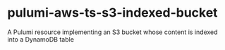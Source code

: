 # pulumi-aws-ts-s3-indexed-bucket
A Pulumi resource implementing an S3 bucket whose content is indexed into a DynamoDB table

